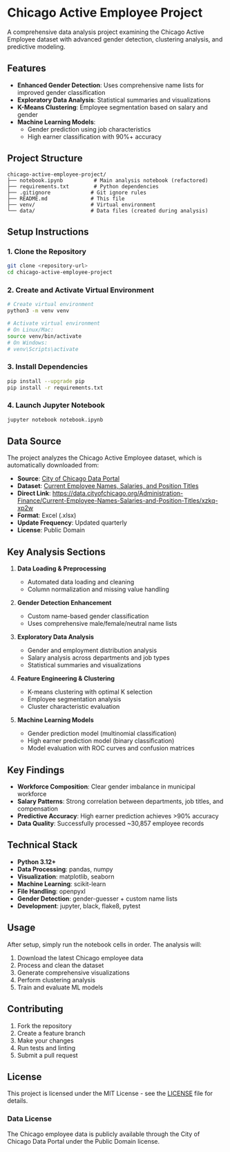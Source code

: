 # Chicago Active Employee Project

A comprehensive data analysis project examining the Chicago Active Employee dataset with advanced gender detection, clustering analysis, and predictive modeling.

## Features

- **Enhanced Gender Detection**: Uses comprehensive name lists for improved gender classification
- **Exploratory Data Analysis**: Statistical summaries and visualizations
- **K-Means Clustering**: Employee segmentation based on salary and gender
- **Machine Learning Models**: 
  - Gender prediction using job characteristics
  - High earner classification with 90%+ accuracy

## Project Structure

```
chicago-active-employee-project/
├── notebook.ipynb          # Main analysis notebook (refactored)
├── requirements.txt        # Python dependencies
├── .gitignore             # Git ignore rules
├── README.md              # This file
├── venv/                  # Virtual environment
└── data/                  # Data files (created during analysis)
```

## Setup Instructions

### 1. Clone the Repository
```bash
git clone <repository-url>
cd chicago-active-employee-project
```

### 2. Create and Activate Virtual Environment
```bash
# Create virtual environment
python3 -m venv venv

# Activate virtual environment
# On Linux/Mac:
source venv/bin/activate
# On Windows:
# venv\Scripts\activate
```

### 3. Install Dependencies
```bash
pip install --upgrade pip
pip install -r requirements.txt
```

### 4. Launch Jupyter Notebook
```bash
jupyter notebook notebook.ipynb
```

## Data Source

The project analyzes the Chicago Active Employee dataset, which is automatically downloaded from:
- **Source**: [City of Chicago Data Portal](https://data.cityofchicago.org/)
- **Dataset**: [Current Employee Names, Salaries, and Position Titles](https://data.cityofchicago.org/Administration-Finance/Current-Employee-Names-Salaries-and-Position-Titles/xzkq-xp2w)
- **Direct Link**: https://data.cityofchicago.org/Administration-Finance/Current-Employee-Names-Salaries-and-Position-Titles/xzkq-xp2w
- **Format**: Excel (.xlsx)
- **Update Frequency**: Updated quarterly
- **License**: Public Domain

## Key Analysis Sections

1. **Data Loading & Preprocessing**
   - Automated data loading and cleaning
   - Column normalization and missing value handling

2. **Gender Detection Enhancement** 
   - Custom name-based gender classification
   - Uses comprehensive male/female/neutral name lists

3. **Exploratory Data Analysis**
   - Gender and employment distribution analysis
   - Salary analysis across departments and job types
   - Statistical summaries and visualizations

4. **Feature Engineering & Clustering**
   - K-means clustering with optimal K selection
   - Employee segmentation analysis
   - Cluster characteristic evaluation

5. **Machine Learning Models**
   - Gender prediction model (multinomial classification)
   - High earner prediction model (binary classification)
   - Model evaluation with ROC curves and confusion matrices

## Key Findings

- **Workforce Composition**: Clear gender imbalance in municipal workforce
- **Salary Patterns**: Strong correlation between departments, job titles, and compensation
- **Predictive Accuracy**: High earner prediction achieves >90% accuracy
- **Data Quality**: Successfully processed ~30,857 employee records

## Technical Stack

- **Python 3.12+**
- **Data Processing**: pandas, numpy
- **Visualization**: matplotlib, seaborn  
- **Machine Learning**: scikit-learn
- **File Handling**: openpyxl
- **Gender Detection**: gender-guesser + custom name lists
- **Development**: jupyter, black, flake8, pytest

## Usage

After setup, simply run the notebook cells in order. The analysis will:

1. Download the latest Chicago employee data
2. Process and clean the dataset
3. Generate comprehensive visualizations
4. Perform clustering analysis
5. Train and evaluate ML models

## Contributing

1. Fork the repository
2. Create a feature branch
3. Make your changes
4. Run tests and linting
5. Submit a pull request

## License

This project is licensed under the MIT License - see the [LICENSE](LICENSE) file for details.

### Data License
The Chicago employee data is publicly available through the City of Chicago Data Portal under the Public Domain license.


